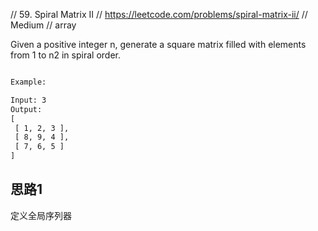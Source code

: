 // 59. Spiral Matrix II
// https://leetcode.com/problems/spiral-matrix-ii/
// Medium
// array

Given a positive integer n, generate a square matrix filled with elements from 1 to n2 in spiral order.
```html

Example:

Input: 3
Output:
[
 [ 1, 2, 3 ],
 [ 8, 9, 4 ],
 [ 7, 6, 5 ]
]
```

## 思路1
定义全局序列器
